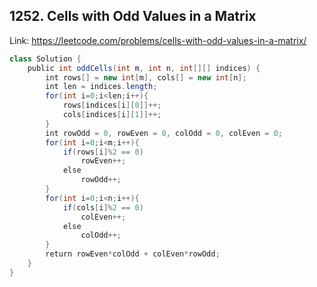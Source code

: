 ## 1252. Cells with Odd Values in a Matrix
Link: https://leetcode.com/problems/cells-with-odd-values-in-a-matrix/

```java
class Solution {
    public int oddCells(int m, int n, int[][] indices) {
        int rows[] = new int[m], cols[] = new int[n];
        int len = indices.length;
        for(int i=0;i<len;i++){
            rows[indices[i][0]]++;
            cols[indices[i][1]]++;
        }
        int rowOdd = 0, rowEven = 0, colOdd = 0, colEven = 0;
        for(int i=0;i<m;i++){
            if(rows[i]%2 == 0)
                rowEven++;
            else
                rowOdd++;
        }
        for(int i=0;i<n;i++){
            if(cols[i]%2 == 0)
                colEven++;
            else
                colOdd++;
        }
        return rowEven*colOdd + colEven*rowOdd;
    }
}
```
